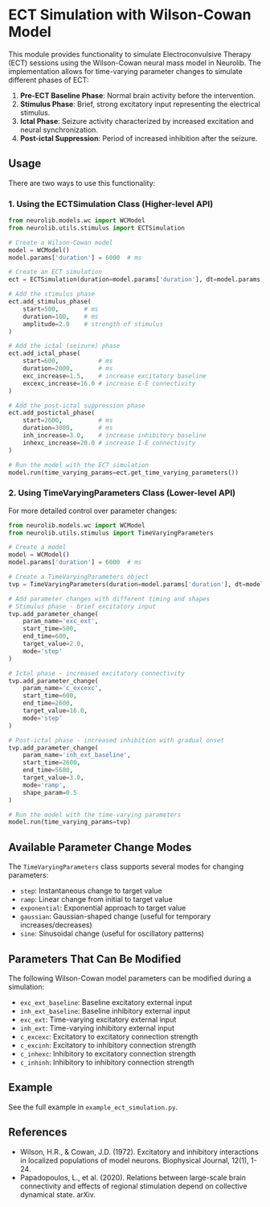 # ECT Simulation with Wilson-Cowan Model

This module provides functionality to simulate Electroconvulsive Therapy (ECT) sessions using the Wilson-Cowan neural mass model in Neurolib. The implementation allows for time-varying parameter changes to simulate different phases of ECT:

1. **Pre-ECT Baseline Phase**: Normal brain activity before the intervention.
2. **Stimulus Phase**: Brief, strong excitatory input representing the electrical stimulus.
3. **Ictal Phase**: Seizure activity characterized by increased excitation and neural synchronization.
4. **Post-ictal Suppression**: Period of increased inhibition after the seizure.

## Usage

There are two ways to use this functionality:

### 1. Using the ECTSimulation Class (Higher-level API)

```python
from neurolib.models.wc import WCModel
from neurolib.utils.stimulus import ECTSimulation

# Create a Wilson-Cowan model
model = WCModel()
model.params['duration'] = 6000  # ms

# Create an ECT simulation
ect = ECTSimulation(duration=model.params['duration'], dt=model.params['dt'])

# Add the stimulus phase
ect.add_stimulus_phase(
    start=500,       # ms
    duration=100,    # ms
    amplitude=2.0    # strength of stimulus
)

# Add the ictal (seizure) phase
ect.add_ictal_phase(
    start=600,           # ms
    duration=2000,       # ms
    exc_increase=1.5,    # increase excitatory baseline
    excexc_increase=16.0 # increase E-E connectivity
)

# Add the post-ictal suppression phase
ect.add_postictal_phase(
    start=2600,          # ms
    duration=3000,       # ms
    inh_increase=3.0,    # increase inhibitory baseline
    inhexc_increase=20.0 # increase I-E connectivity
)

# Run the model with the ECT simulation
model.run(time_varying_params=ect.get_time_varying_parameters())
```

### 2. Using TimeVaryingParameters Class (Lower-level API)

For more detailed control over parameter changes:

```python
from neurolib.models.wc import WCModel
from neurolib.utils.stimulus import TimeVaryingParameters

# Create a model
model = WCModel()
model.params['duration'] = 6000  # ms

# Create a TimeVaryingParameters object
tvp = TimeVaryingParameters(duration=model.params['duration'], dt=model.params['dt'])

# Add parameter changes with different timing and shapes
# Stimulus phase - brief excitatory input
tvp.add_parameter_change(
    param_name='exc_ext',
    start_time=500,
    end_time=600,
    target_value=2.0,
    mode='step'
)

# Ictal phase - increased excitatory connectivity
tvp.add_parameter_change(
    param_name='c_excexc',
    start_time=600,
    end_time=2600,
    target_value=16.0,
    mode='step'
)

# Post-ictal phase - increased inhibition with gradual onset
tvp.add_parameter_change(
    param_name='inh_ext_baseline',
    start_time=2600,
    end_time=5600,
    target_value=3.0,
    mode='ramp',
    shape_param=0.5
)

# Run the model with the time-varying parameters
model.run(time_varying_params=tvp)
```

## Available Parameter Change Modes

The `TimeVaryingParameters` class supports several modes for changing parameters:

- `step`: Instantaneous change to target value
- `ramp`: Linear change from initial to target value
- `exponential`: Exponential approach to target value
- `gaussian`: Gaussian-shaped change (useful for temporary increases/decreases)
- `sine`: Sinusoidal change (useful for oscillatory patterns)

## Parameters That Can Be Modified

The following Wilson-Cowan model parameters can be modified during a simulation:

- `exc_ext_baseline`: Baseline excitatory external input
- `inh_ext_baseline`: Baseline inhibitory external input
- `exc_ext`: Time-varying excitatory external input
- `inh_ext`: Time-varying inhibitory external input
- `c_excexc`: Excitatory to excitatory connection strength
- `c_excinh`: Excitatory to inhibitory connection strength
- `c_inhexc`: Inhibitory to excitatory connection strength
- `c_inhinh`: Inhibitory to inhibitory connection strength

## Example

See the full example in `example_ect_simulation.py`.

## References

- Wilson, H.R., & Cowan, J.D. (1972). Excitatory and inhibitory interactions in localized populations of model neurons. Biophysical Journal, 12(1), 1-24.
- Papadopoulos, L., et al. (2020). Relations between large-scale brain connectivity and effects of regional stimulation depend on collective dynamical state. arXiv. 